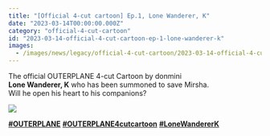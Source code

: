 ```yaml
---
title: "[Official 4-cut cartoon] Ep.1, Lone Wanderer, K"
date: "2023-03-14T00:00:00.000Z"
category: "official-4-cut-cartoon"
id: "2023-03-14-official-4-cut-cartoon-ep-1-lone-wanderer-k"
images:
  - /images/news/legacy/official-4-cut-cartoon/2023-03-14-official-4-cut-cartoon-ep-1-lone-wanderer-k/3eddf00a1d5f4858a37d70dbaafab0f1_002.webp
---
```


The official OUTERPLANE 4-cut Cartoon by donmini  
**Lone Wanderer, K** who has been summoned to save Mirsha.  
Will he open his heart to his companions?

![](/images/news/legacy/official-4-cut-cartoon/2023-03-14-official-4-cut-cartoon-ep-1-lone-wanderer-k/3eddf00a1d5f4858a37d70dbaafab0f1_002.webp)

[**#OUTERPLANE**](/) [**#OUTERPLANE4cutcartoon**](/) [**#LoneWandererK**](/)
